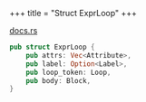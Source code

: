 +++
title = "Struct ExprLoop"
+++

[docs.rs](https://docs.rs/syn/latest/syn/struct.ExprLoop.html)

```rust
pub struct ExprLoop {
    pub attrs: Vec<Attribute>,
    pub label: Option<Label>,
    pub loop_token: Loop,
    pub body: Block,
}
```

